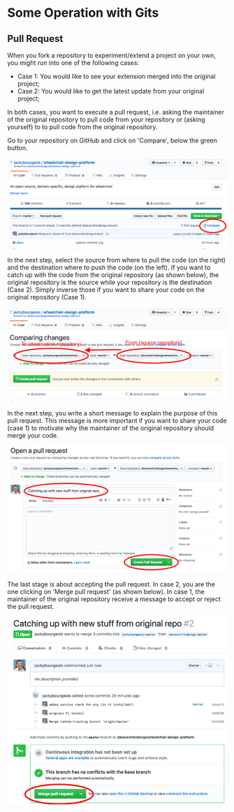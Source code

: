 # Some Operation with Gits

## Pull Request

When you fork a repository to experiment/extend a project on your own, you might
run into one of the following cases:

* Case 1: You would like to see your extension merged into the original project;
* Case 2: You would like to get the latest update from your original project;

In both cases, you want to execute a pull request, i.e. asking the maintainer of
the original repository to pull code from your repository or (asking yourself) to
to pull code from the original repository.

Go to your repository on GitHub and click on 'Compare', below the green button.

![Pull Request - Compare](images/pull_request_compare.png)

In the next step, select the source from where to pull the code (on the right)
and the destination where to push the code (on the left). If you want to catch up
with the code from the original repository (as shown below), the original repository 
is the source while your repository is the destination (Case 2). Simply inverse
those if you want to share your code on the original repository (Case 1).

![Pull Request - Source and Destination](images/pull_request_src_dest.png)

In the next step, you write a short message to explain the purpose of this pull
request. This message is more important if you want to share your code (case 1) to
motivate why the maintainer of the original repository should merge your code.

![Pull Request - Purpose](images/pull_request_purpose.png)

The last stage is about accepting the pull request. In case 2, you are the one 
clicking on 'Merge pull request' (as shown below). In case 1, the maintainer of
the original repository receive a message to accept or reject the pull request.

![Pull Request - Accept](images/pull_request_accept.png)